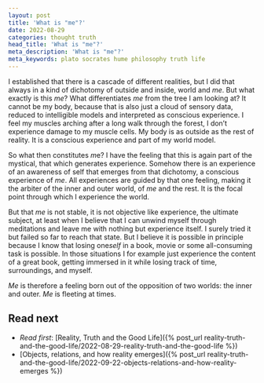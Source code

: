 ```yaml
---
layout: post
title: 'What is "me"?'
date: 2022-08-29
categories: thought truth
head_title: 'What is "me"?'
meta_description: 'What is "me"?'
meta_keywords: plato socrates hume philosophy truth life
---
```


I established that there is a cascade of different realities, but I did that always in a kind of dichotomy of outside and inside, world and *me*. But what exactly is this *me*? What differentiates *me* from the tree I am looking at? It cannot be my body, because that is also just a cloud of sensory data, reduced to intelligible models and interpreted as conscious experience. I feel my muscles arching after a long walk through the forest, I don’t experience damage to my muscle cells. My body is as outside as the rest of reality. It is a conscious experience and part of my world model.

So what then constitutes *m*e? I have the feeling that this is again part of the mystical, that which generates experience. Somehow there is an experience of an awareness of self that emerges from that dichotomy, a conscious experience of *me*. All experiences are guided by that one feeling, making it the arbiter of the inner and outer world, of *me* and the rest. It is the focal point through which I experience the world.

But that *me* is not stable, it is not objective like experience, the ultimate subject, at least when I believe that I can unwind myself through meditations and leave me with nothing but experience itself. I surely tried it but failed so far to reach that state. But I believe it is possible in principle because I know that losing one*self* in a book, movie or some all-consuming task is possible. In those situations I for example just experience the content of a great book, getting immersed in it while losing track of time, surroundings, and myself.

*Me* is therefore a feeling born out of the opposition of two worlds: the inner and outer. *Me* is fleeting at times.

## Read next
* *Read first*: [Reality, Truth and the Good Life]({% post_url reality-truth-and-the-good-life/2022-08-29-reality-truth-and-the-good-life %})
* [Objects, relations, and how reality emerges]({% post_url reality-truth-and-the-good-life/2022-09-22-objects-relations-and-how-reality-emerges %})